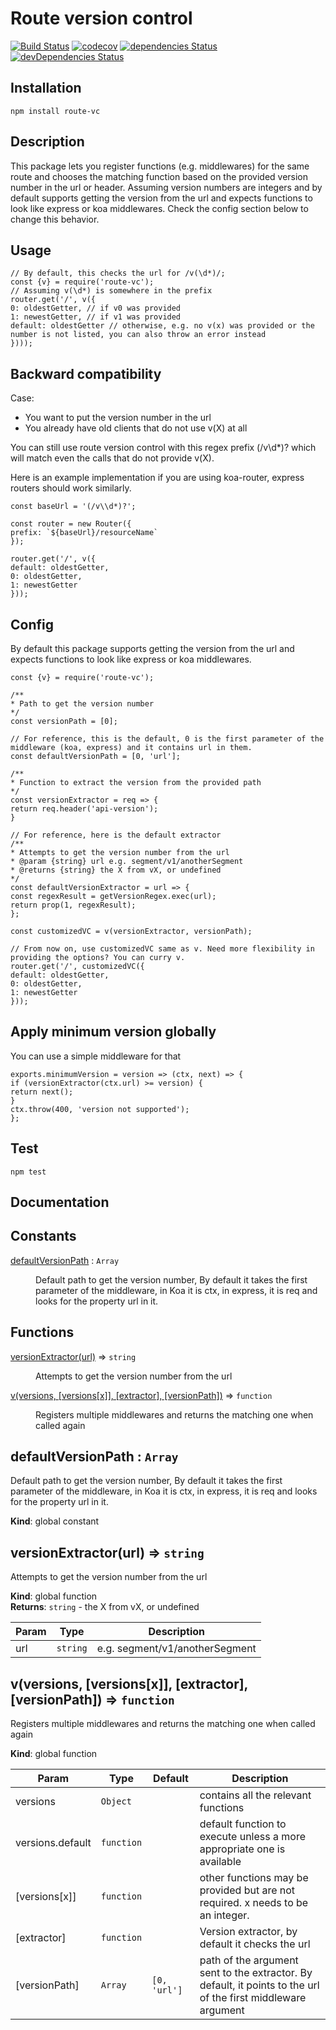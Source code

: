 # Route version control
[![Build Status](https://travis-ci.org/Amri91/route-vc.svg?branch=master)](https://travis-ci.org/Amri91/route-vc)
[![codecov](https://codecov.io/gh/Amri91/route-vc/branch/master/graph/badge.svg)](https://codecov.io/gh/Amri91/route-vc)
[![dependencies Status](https://david-dm.org/amri91/route-vc/status.svg)](https://david-dm.org/Amri91/route-vc)
[![devDependencies Status](https://david-dm.org/amri91/route-vc/dev-status.svg)](https://david-dm.org/Amri91/route-vc?type=dev)

## Installation
```
npm install route-vc
```

## Description
This package lets you register functions (e.g. middlewares) for the same route and chooses the matching function based on the provided version number in the url or header.
Assuming version numbers are integers and by default supports getting the version from the url and expects functions to look like express or koa middlewares. Check the config section below to change this behavior.

## Usage
```
// By default, this checks the url for /v(\d*)/;
const {v} = require('route-vc');
// Assuming v(\d*) is somewhere in the prefix
router.get('/', v({
0: oldestGetter, // if v0 was provided
1: newestGetter, // if v1 was provided
default: oldestGetter // otherwise, e.g. no v(x) was provided or the number is not listed, you can also throw an error instead
})));
```

## Backward compatibility
Case:
- You want to put the version number in the url
- You already have old clients that do not use v(X) at all

You can still use route version control with this regex prefix (/v\\d*)? which will match even the calls that do not provide v(X).

Here is an example implementation if you are using koa-router, express routers should work similarly.

```
const baseUrl = '(/v\\d*)?';

const router = new Router({
prefix: `${baseUrl}/resourceName`
});

router.get('/', v({
default: oldestGetter,
0: oldestGetter,
1: newestGetter
}));
```

## Config
By default this package supports getting the version from the url and expects functions to look like express or koa middlewares.

```
const {v} = require('route-vc');

/**
* Path to get the version number
*/
const versionPath = [0];

// For reference, this is the default, 0 is the first parameter of the middleware (koa, express) and it contains url in them.
const defaultVersionPath = [0, 'url'];

/**
* Function to extract the version from the provided path
*/
const versionExtractor = req => {
return req.header('api-version');
}

// For reference, here is the default extractor
/**
* Attempts to get the version number from the url
* @param {string} url e.g. segment/v1/anotherSegment
* @returns {string} the X from vX, or undefined
*/
const defaultVersionExtractor = url => {
const regexResult = getVersionRegex.exec(url);
return prop(1, regexResult);
};

const customizedVC = v(versionExtractor, versionPath);

// From now on, use customizedVC same as v. Need more flexibility in providing the options? You can curry v.
router.get('/', customizedVC({
default: oldestGetter,
0: oldestGetter,
1: newestGetter
}));
```

## Apply minimum version globally
You can use a simple middleware for that

```
exports.minimumVersion = version => (ctx, next) => {
if (versionExtractor(ctx.url) >= version) {
return next();
}
ctx.throw(400, 'version not supported');
};

```

## Test
```
npm test
```

## Documentation

## Constants

<dl>
<dt><a href="#defaultVersionPath">defaultVersionPath</a> : <code>Array</code></dt>
<dd><p>Default path to get the version number,
By default it takes the first parameter of the middleware,
in Koa it is ctx, in express, it is req
and looks for the property url in it.</p>
</dd>
</dl>

## Functions

<dl>
<dt><a href="#versionExtractor">versionExtractor(url)</a> ⇒ <code>string</code></dt>
<dd><p>Attempts to get the version number from the url</p>
</dd>
<dt><a href="#v">v(versions, [versions[x]], [extractor], [versionPath])</a> ⇒ <code>function</code></dt>
<dd><p>Registers multiple middlewares and returns the matching one when called again</p>
</dd>
</dl>

<a name="defaultVersionPath"></a>

## defaultVersionPath : <code>Array</code>
Default path to get the version number,
By default it takes the first parameter of the middleware,
in Koa it is ctx, in express, it is req
and looks for the property url in it.

**Kind**: global constant  
<a name="versionExtractor"></a>

## versionExtractor(url) ⇒ <code>string</code>
Attempts to get the version number from the url

**Kind**: global function  
**Returns**: <code>string</code> - the X from vX, or undefined  

| Param | Type | Description |
| --- | --- | --- |
| url | <code>string</code> | e.g. segment/v1/anotherSegment |

<a name="v"></a>

## v(versions, [versions[x]], [extractor], [versionPath]) ⇒ <code>function</code>
Registers multiple middlewares and returns the matching one when called again

**Kind**: global function  

| Param | Type | Default | Description |
| --- | --- | --- | --- |
| versions | <code>Object</code> |  | contains all the relevant functions |
| versions.default | <code>function</code> |  | default function to execute unless a more appropriate one is available |
| [versions[x]] | <code>function</code> |  | other functions may be provided but are not required. x needs to be an integer. |
| [extractor] | <code>function</code> |  | Version extractor, by default it checks the url |
| [versionPath] | <code>Array</code> | <code>[0, &#x27;url&#x27;]</code> | path of the argument sent to the extractor. By default, it points to the url of the first middleware argument |

